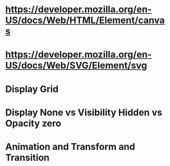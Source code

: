 # https://developer.mozilla.org/en-US/docs/Web/HTML/Element/canvas
# https://developer.mozilla.org/en-US/docs/Web/SVG/Element/svg



# Display Grid
# Display None vs Visibility Hidden vs Opacity zero
# Animation and Transform and Transition
